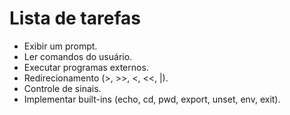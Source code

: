 # Lista de tarefas
  - Exibir um prompt.
  - Ler comandos do usuário.
  - Executar programas externos.
  - Redirecionamento (>, >>, <, <<, |).
  - Controle de sinais.
  - Implementar built-ins (echo, cd, pwd, export, unset, env, exit).
  
